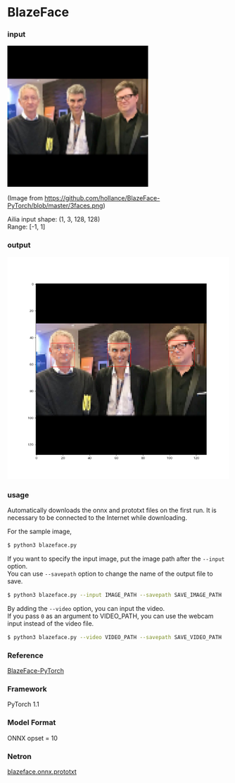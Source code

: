 # BlazeFace

### input

<img src="input.png" width="320px">

(Image from https://github.com/hollance/BlazeFace-PyTorch/blob/master/3faces.png)

Ailia input shape: (1, 3, 128, 128)  
Range: [-1, 1]

### output
![output_image](result.png)

### usage
Automatically downloads the onnx and prototxt files on the first run.
It is necessary to be connected to the Internet while downloading.

For the sample image,
``` bash
$ python3 blazeface.py 
```

If you want to specify the input image, put the image path after the `--input` option.  
You can use `--savepath` option to change the name of the output file to save.
```bash
$ python3 blazeface.py --input IMAGE_PATH --savepath SAVE_IMAGE_PATH
```

By adding the `--video` option, you can input the video.   
If you pass `0` as an argument to VIDEO_PATH, you can use the webcam input instead of the video file.
```bash
$ python3 blazeface.py --video VIDEO_PATH --savepath SAVE_VIDEO_PATH
```

### Reference

[BlazeFace-PyTorch](https://github.com/hollance/BlazeFace-PyTorch)


### Framework
PyTorch 1.1


### Model Format
ONNX opset = 10


### Netron

[blazeface.onnx.prototxt](https://netron.app/?url=https://storage.googleapis.com/ailia-models/blazeface/blazeface.onnx.prototxt)

